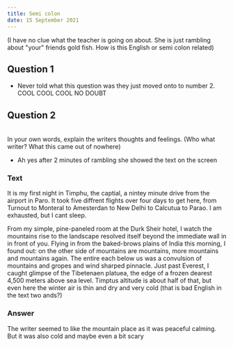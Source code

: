 ```yaml
---
title: Semi colon
date: 15 September 2021
---
```


(I have no clue what the teacher is going on about. She is just rambling about
"your" friends gold fish. How is this English or semi colon related)

## Question 1
- Never told what this question was they just moved onto to number 2. COOL COOL
  COOL NO DOUBT

## Question 2
<br /> In your own words, explain the writers
thoughts and feelings. (Who what writer? What this came out of nowhere)

- Ah yes after 2 minutes of rambling she showed the text on the screen

### Text
It is my first night in Timphu, the captial, a nintey minute drive from the
airport in Paro.  It took five diffrent flights over four days to get here,
from Turnout to Monteral to Amesterdan to New Delhi to Calcutua to Parao. I am
exhausted, but I cant sleep.

From my simple, pine-paneled room at the Durk Sheir hotel, I watch the mountains
rise to the landscape resolved itself beyond the immediate wall in in front of
you. Flying in from the baked-brows plains of India this morning, I found out:
on the other side of mountains are mountains, more mountains and mountains
again. The entire each below us was a convulsion of mountains and gropes and wind
sharped pinnacle. Just past Everest, I caught glimpse of the Tibetenaen
platuea, the edge of a frozen dearest 4,500 meters above sea level. Timptus
altitude is about half of that, but even here the winter air is thin and dry
and very cold (that is bad English in the text two ands?)

### Answer
The writer seemed to like the mountain place as it was peaceful calming. But it
was also cold and maybe even a bit scary
